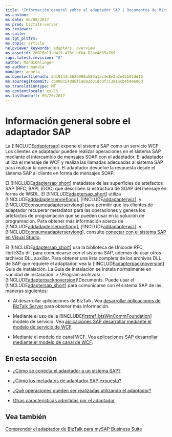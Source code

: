 ```yaml
---
title: "Información general sobre el adaptador SAP | Documentos de Microsoft"
ms.custom: 
ms.date: 06/08/2017
ms.prod: biztalk-server
ms.reviewer: 
ms.suite: 
ms.tgt_pltfrm: 
ms.topic: article
helpviewer_keywords: adapters, overview
ms.assetid: 2d078b13-d41f-476f-bfb4-82be4d35a769
caps.latest.revision: "8"
author: MandiOhlinger
ms.author: mandia
manager: anneta
ms.openlocfilehash: 5d19142c5626908a589a1ac3e8e3a2e45b91dd16
ms.sourcegitcommit: cb908c540d8f1a692d01dc8f313e16cb4b4e696d
ms.translationtype: MT
ms.contentlocale: es-ES
ms.lasthandoff: 09/20/2017
---
```

# <a name="overview-of-the-sap-adapter"></a>Información general sobre el adaptador SAP
La [!INCLUDE[adaptersap](../../includes/adaptersap-md.md)] expone el sistema SAP como un servicio WCF. Los clientes de adaptador pueden realizar operaciones en el sistema SAP mediante el intercambio de mensajes SOAP con el adaptador. El adaptador utiliza el mensaje de WCF y realiza las llamadas adecuadas al sistema SAP para realizar la operación. El adaptador devuelve la respuesta desde el sistema SAP al cliente en forma de mensajes SOAP.  
  
 El [!INCLUDE[adaptersap_short](../../includes/adaptersap-short-md.md)] metadatos de las superficies de artefactos SAP (RFC, BAPI, IDOC) que describen la estructura de SOAP del mensaje en forma de WSDL. El [!INCLUDE[adaptersap_short](../../includes/adaptersap-short-md.md)] utiliza [!INCLUDE[addadapterservreflong](../../includes/addadapterservreflong-md.md)], [!INCLUDE[addadapterwiz](../../includes/addadapterwiz-md.md)], y [!INCLUDE[consumeadapterservlong](../../includes/consumeadapterservlong-md.md)] para permitir que los clientes de adaptador recuperar metadatos para las operaciones y genera los artefactos de programación que se pueden usar en la solución de programación. Para obtener más información acerca de [!INCLUDE[addadapterservreflong](../../includes/addadapterservreflong-md.md)], [!INCLUDE[addadapterwiz](../../includes/addadapterwiz-md.md)], y [!INCLUDE[consumeadapterservlong](../../includes/consumeadapterservlong-md.md)], consulte [conectar con el sistema SAP en Visual Studio](../../adapters-and-accelerators/adapter-sap/connect-to-the-sap-system-in-visual-studio.md).  
  
 El [!INCLUDE[adaptersap_short](../../includes/adaptersap-short-md.md)] usa la biblioteca de Unicode RFC, librfc32u.dll, para comunicarse con el sistema SAP, además de usar otros archivos DLL auxiliar. Para obtener una lista completa de los archivos DLL de SAP que requiere el adaptador, vea la [!INCLUDE[adapterpacknoversion](../../includes/adapterpacknoversion-md.md)] Guía de instalación. La Guía de instalación se instala normalmente en \<unidad de instalación: > \Program archivos\\[!INCLUDE[adapterpacknoversion](../../includes/adapterpacknoversion-md.md)]\Documents. Puede usar el [!INCLUDE[adaptersap_short](../../includes/adaptersap-short-md.md)] para comunicarse con el sistema SAP de las maneras siguientes:  
  
-   Al desarrollar aplicaciones de BizTalk. Vea [desarrollar aplicaciones de BizTalk Server](../../core/developing-biztalk-server-applications.md) para obtener más información.  
  
-   Mediante el uso de la [!INCLUDE[firstref_btsWinCommFoundation](../../includes/firstref-btswincommfoundation-md.md)] modelo de servicio. Vea [aplicaciones SAP desarrollar mediante el modelo de servicio de WCF](../../adapters-and-accelerators/adapter-sap/develop-sap-applications-using-the-wcf-service-model.md).
  
-   Mediante el modelo de canal WCF. Vea [aplicaciones SAP desarrollar mediante el modelo de canal de WCF](../../adapters-and-accelerators/adapter-sap/develop-sap-applications-using-the-wcf-channel-model.md).
  
## <a name="in-this-section"></a>En esta sección  
  
-   [¿Cómo se conecta el adaptador a un sistema SAP?](https://msdn.microsoft.com/library/cc185540.aspx)  
  
-   [¿Cómo los metadatos de adaptador SAP expuesta?](https://msdn.microsoft.com/library/dd788039.aspx)  
  
-   [¿Qué operaciones pueden ser realizadas utilizando el adaptador?](https://msdn.microsoft.com/library/dd788159.aspx)  
  
-   [Otras características admitidas por el adaptador](https://msdn.microsoft.com/library/dd788022.aspx)  
  
## <a name="see-also"></a>Vea también  
 [Comprender el adaptador de BizTalk para mySAP Business Suite](../../adapters-and-accelerators/adapter-sap/understand-biztalk-adapter-for-mysap-business-suite.md)